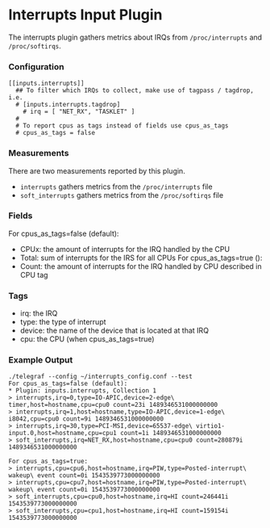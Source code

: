 # Interrupts Input Plugin

The interrupts plugin gathers metrics about IRQs from `/proc/interrupts` and `/proc/softirqs`.

### Configuration
```
[[inputs.interrupts]]
  ## To filter which IRQs to collect, make use of tagpass / tagdrop, i.e.
  # [inputs.interrupts.tagdrop]
    # irq = [ "NET_RX", "TASKLET" ]
  #
  # To report cpus as tags instead of fields use cpus_as_tags
  # cpus_as_tags = false

```

### Measurements
There are two measurements reported by this plugin.
- `interrupts` gathers metrics from the `/proc/interrupts` file
- `soft_interrupts` gathers metrics from the `/proc/softirqs` file

### Fields
For cpus_as_tags=false (default):
- CPUx: the amount of interrupts for the IRQ handled by the CPU
- Total: sum of interrupts for the IRS for all CPUs
For cpus_as_tags=true ():
- Count: the amount of interrupts for the IRQ handled by CPU described in CPU tag

### Tags
- irq: the IRQ
- type: the type of interrupt
- device: the name of the device that is located at that IRQ
- cpu: the CPU (when cpus_as_tags=true)

### Example Output
```
./telegraf --config ~/interrupts_config.conf --test
For cpus_as_tags=false (default):
* Plugin: inputs.interrupts, Collection 1
> interrupts,irq=0,type=IO-APIC,device=2-edge\ timer,host=hostname,cpu=cpu0 count=23i 1489346531000000000
> interrupts,irq=1,host=hostname,type=IO-APIC,device=1-edge\ i8042,cpu=cpu0 count=9i 1489346531000000000
> interrupts,irq=30,type=PCI-MSI,device=65537-edge\ virtio1-input.0,host=hostname,cpu=cpu1 count=1i 1489346531000000000
> soft_interrupts,irq=NET_RX,host=hostname,cpu=cpu0 count=280879i 1489346531000000000

For cpus_as_tags=true:
> interrupts,cpu=cpu6,host=hostname,irq=PIW,type=Posted-interrupt\ wakeup\ event count=0i 1543539773000000000
> interrupts,cpu=cpu7,host=hostname,irq=PIW,type=Posted-interrupt\ wakeup\ event count=0i 1543539773000000000
> soft_interrupts,cpu=cpu0,host=hostname,irq=HI count=246441i 1543539773000000000
> soft_interrupts,cpu=cpu1,host=hostname,irq=HI count=159154i 1543539773000000000

```
